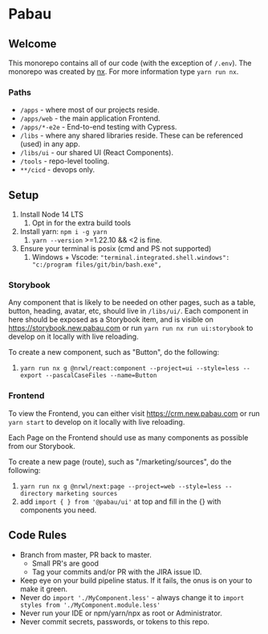 # Pabau

## Welcome

This monorepo contains all of our code (with the exception of `/.env`). The monorepo was created by [nx](https://nx.dev). For more information type `yarn run nx`.

### Paths
- `/apps` - where most of our projects reside.
- `/apps/web` - the main application Frontend.
- `/apps/*-e2e` - End-to-end testing with Cypress.
- `/libs` - where any shared libraries reside. These can be referenced (used) in any app.
- `/libs/ui` - our shared UI (React Components).
- `/tools` - repo-level tooling.
- `**/cicd` - devops only.

## Setup

1. Install Node 14 LTS
   1. Opt in for the extra build tools
1. Install yarn: `npm i -g yarn`
   1. `yarn --version` \>=1.22.10 && <2 is fine.
1. Ensure your terminal is posix (cmd and PS not supported)
   1. Windows + Vscode: `"terminal.integrated.shell.windows": "c:/program files/git/bin/bash.exe",`

### Storybook
Any component that is likely to be needed on other pages, such as a table, button, heading, avatar, etc, should live in `/libs/ui/`. Each component in here should be exposed as a Storybook item, and is visible on https://storybook.new.pabau.com or run `yarn run nx run ui:storybook` to develop on it locally with live reloading.

To create a new component, such as "Button", do the following:
1. `yarn run nx g @nrwl/react:component --project=ui --style=less --export --pascalCaseFiles --name=Button`

### Frontend
To view the Frontend, you can either visit https://crm.new.pabau.com or run `yarn start` to develop on it locally with live reloading.

Each Page on the Frontend should use as many components as possible from our Storybook.

To create a new page (route), such as "/marketing/sources", do the following:
1. `yarn run nx g @nrwl/next:page --project=web --style=less --directory marketing sources`
1. add `import { } from '@pabau/ui'` at top and fill in the {} with components you need.

## Code Rules

* Branch from master, PR back to master.
  * Small PR's are good
  * Tag your commits and/or PR with the JIRA issue ID.
* Keep eye on your build pipeline status. If it fails, the onus is on your to make it green.
* Never do `import './MyComponent.less'` - always change it to `import styles from './MyComponent.module.less'`
* Never run your IDE or npm/yarn/npx as root or Administrator.
* Never commit secrets, passwords, or tokens to this repo.
